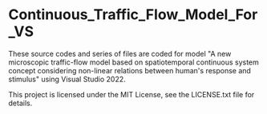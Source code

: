 # Continuous_Traffic_Flow_Model_For_VS

These source codes and series of files are coded for model 
"A new microscopic traffic-flow model based on spatiotemporal continuous system 
concept considering non-linear relations between human's response and stimulus"
using Visual Studio 2022.

This project is licensed under the MIT License, see the LICENSE.txt file for details.
